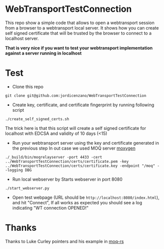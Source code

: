 # WebTransportTestConnection

This repo show a simple code that allows to open a webtransport session from a browser to a webtransport local server. It shows how you can create self signed certificate that will be trusted by the browser to connect to a localhost server.

**That is very nice if you want to test your webtransport implementation against a server running in localhost**

# Test

- Clone this repo
```
git clone git@github.com:jordicenzano/WebTransportTestConnection
```

- Create key, certificate, and certificate fingerprint by running following script
```
./create_self_signed_certs.sh
```
The trick here is that this script will create a self signed certificate for localhost with EDCSA and validity of 10 days (<15)

- Run your webtransport server using the key and certificate generated in the previous step
In out case we used MOQ server [moxygen](https://github.com/facebookexperimental/moxygen)
```
./_build/bin/moqrelayserver -port 4433 -cert ../WebTransportTestConnection/certs/certificate.pem -key ../WebTransportTestConnection/certs/certificate.key -endpoint "/moq" --logging DBG
```

- Run local webserver by
Starts webserver in port 8080
```
./start_webserver.py
```

- Open test webpage (URL should be `http://localhost:8080/index.html`), and hit "Connect", 
If all works as expected you should see a log indicating "WT connection OPENED!"

# Thanks
Thanks to Luke Curley pointers and his example in [moq-rs](https://github.com/kixelated/moq-rs/blob/main/dev/cert)
